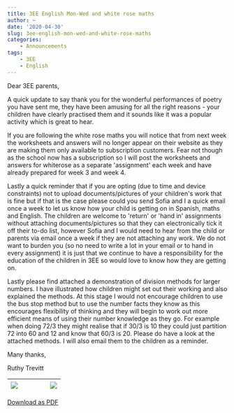 ```yaml
---
title: 3EE English Mon-Wed and white rose maths
author: ~
date: '2020-04-30'
slug: 3ee-english-mon-wed-and-white-rose-maths
categories:
    - Announcements
tags:
    - 3EE
    - English
---
```


Dear 3EE parents,

A quick update to say thank you for the wonderful performances of poetry you have sent me, they have been amusing for all the right reasons - your children have clearly practised them and it sounds like it was a popular activity which is great to hear.

If you are following the white rose maths you will notice that from next week the worksheets and answers will no longer appear on their website as they are making them only available to subscription customers. Fear not though as the school now has a subscription so I will post the worksheets and answers for whiterose as a separate 'assignment' each week and have already prepared for week 3 and week 4.

Lastly a quick reminder that if you are opting (due to time and device constraints) not to upload documents/pictures of your children's work that is fine but if that is the case please could you send Sofia and I a quick email once a week to let us know how your child is getting on in Spanish, maths and English. The children are welcome to 'return' or 'hand in' assignments without attaching documents/pictures so that they can electronically tick it off their to-do list, however Sofia and I would need to hear from the child or parents via email once a week if they are not attaching any work. We do not want to burden you (so no need to write a lot in your email or to hand in every assignment) it is just that we continue to have a responsibility for the education of the children in 3EE so would love to know how they are getting on.

Lastly please find attached a demonstration of division methods for larger numbers. I have illustrated how children might set out their working and also explained the methods. At this stage I would not encourage children to use the bus stop method but to use the number facts they know as this encourages flexibility of thinking and they will begin to work out more efficient means of using their number knowledge as they go. For example when doing 72/3 they might realise that if 30/3 is 10 they could just partition 72 into 60 and 12 and know that 60/3 is 20. Please do have a look at the attached methods. I will also email them to the children as a reminder.

Many thanks,

Ruthy Trevitt

[![](/images/IMG_20200430_110003573_tn.jpg)](/images/IMG_20200430_110003573.jpg) | &nbsp; &nbsp; | &nbsp; &nbsp; | [![](/images/IMG_20200430_110007378_tn.jpg)](/images/IMG_20200430_110007378.jpg)
:---: | :---: |:---: | :---: 

[Download as PDF](/docs/division_tips.pdf)

